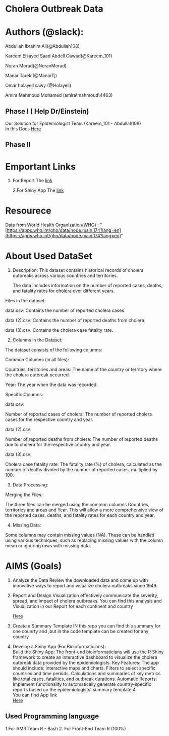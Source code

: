 # Cholera Outbreak Data

# Authors (@slack):

Abdullah Ibrahim Ali(@Abdullah108)

Kareem Elsayed Saad Abdell Gawad(@Kareem\_101)

Noran Morad(@NoranMorad)

Manar Tarek (@ManarTj)

Omar holayell sawy (@Holayell)

Amira Mahmoud Mohamed (amira\\mahmoud\\4463)

## Phase I ( Help Dr/Einstein)

Our Solution for Epidemiologist Team (Kareem\_101 \- Abdullah108)   
In this Docs  [Here](https://docs.google.com/document/d/12xfhlTNXpOy5s_Swy_hUO1zO5bSfjlZM7RiNZ1DarJA/edit?usp=sharing)

## Phase II
# Emportant Links

1. For Report The [link](https://rich-vacuum-738.notion.site/Overview-Data-Analysis-and-Findings-on-Cholera-Data-1066793b6a03802c969bd3b78aa3e1c6)

      2.For Shiny App The [link](https://choleradatainsights.shinyapps.io/solve/)
# Resourece

Data from World Health Organization(WHO) : "[https://apps.who.int/gho/data/node.main.174?lang=en](https://apps.who.int/gho/data/node.main.174?lang=en)"

# About Used DataSet
1. Description: This dataset contains historical records of cholera outbreaks across various countries and territories.

   The data includes information on the number of reported cases, deaths, and fatality rates for cholera over different years.



Files in the dataset:

data.csv: Contains the number of reported cholera cases.

data (2).csv: Contains the number of reported deaths from cholera.

data (3).csv: Contains the cholera case fatality rate.

2. Columns in the Dataset:

The dataset consists of the following columns:

Common Columns (in all files):

Countries, territories and areas: The name of the country or territory where the cholera outbreak occurred.

Year: The year when the data was recorded.

Specific Columns:

data.csv:

Number of reported cases of cholera: The number of reported cholera cases for the respective country and year.

data (2).csv:

Number of reported deaths from cholera: The number of reported deaths due to cholera for the respective country and year.

data (3).csv:

Cholera case fatality rate: The fatality rate (%) of cholera, calculated as the number of deaths divided by the number of reported cases, multiplied by 100\.

3. Data Processing:

Merging the Files:

The three files can be merged using the common columns Countries, territories and areas and Year. This will allow a more comprehensive view of the reported cases, deaths, and fatality rates for each country and year.

4. Missing Data:

Some columns may contain missing values (NA). These can be handled using various techniques, such as replacing missing values with the column mean or ignoring rows with missing data.

# AIMS (Goals)

1. Analyze the Data Review the downloaded data and come up with innovative ways to report and visualize cholera outbreaks since 1949\.  
     
2. Report and Design Visualization effectively communicate the severity, spread, and impact of cholera outbreaks. You can find this analysis and Visualization in our Report for each continent and country  
     
   [Here](https://rich-vacuum-738.notion.site/Overview-Data-Analysis-and-Findings-on-Cholera-Data-1066793b6a03802c969bd3b78aa3e1c6)  
     
3. Create a Summary Template IN this repo you can find this summary for one counrty and ,but in the code template can be created for any country  
     
4. Develop a Shiny App (For Bioinformaticians):  
    Build the Shiny App: The front-end bioinformaticians will use the R Shiny framework to create an interactive dashboard to visualize the cholera outbreak data provided by the epidemiologists. Key Features: The app should include: Interactive maps and charts. Filters to select specific countries and time periods. Calculations and summaries of key metrics like total cases, fatalities, and outbreak durations. Automatic Reports: Implement functionality to automatically generate country-specific reports based on the epidemiologists' summary template.4.  
   You can find App link   
   [Here](https://choleradatainsights.shinyapps.io/solve/)
## Used Programming language
1.For AMR Team 
   R - Bash
2. For Front-End Team
   R (100%)
